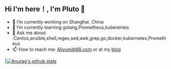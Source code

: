 ## Hi I'm here！, I'm Pluto 👋

- 🔭 I’m currently working on Shanghai, China
- 🌱 I’m currently learning golang,Prometheus,kuberentes
- 💬 Ask me about :Centos,ansible,shell,regex,sed,awk,grep,go,docker,kubernetes,Prometheus
- 📫 How to reach me: [Aliyum@88.com](mailto:Aliyum@88.com) or at my [blog](https://www.bococ.cn)

|[![Anurag's github stats](https://github-readme-stats.vercel.app/api?username=bococ&show_icons=true)](https://github.com/anuraghazra/github-readme-stats)
